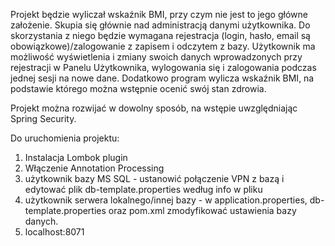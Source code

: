 Projekt będzie wyliczał wskaźnik BMI, przy czym nie jest to jego główne założenie. Skupia się głównie nad administracją danymi użytkownika.
Do skorzystania z niego będzie wymagana rejestracja (login, hasło, email są obowiązkowe)/zalogowanie z zapisem i odczytem z bazy.
Użytkownik ma możliwość wyświetlenia i zmiany swoich danych wprowadzonych przy rejestracji w Panelu Użytkownika, wylogowania się i zalogowania podczas jednej sesji na nowe dane. Dodatkowo program wylicza wskaźnik BMI, na podstawie którego można wstępnie ocenić swój stan zdrowia.

Projekt można rozwijać w dowolny sposób, na wstępie uwzględniając Spring Security.


Do uruchomienia projektu:
1) Instalacja Lombok plugin
2) Włączenie Annotation Processing
3) użytkownik bazy MS SQL - ustanowić połączenie VPN z bazą i edytować plik db-template.properties według info w pliku 
4) użytkownik serwera lokalnego/innej bazy - w application.properties, db-template.properties oraz pom.xml zmodyfikować ustawienia bazy danych.
5) localhost:8071



